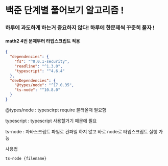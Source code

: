 # 백준 단계별 풀어보기 알고리즘 !

### 하루에 과도하게 하는거 중요하지 않다! 하루에 한문제씩 꾸준히 풀자 !

#### math2 4번 문제부터 타입스크립트 적용

```json
{
  "dependencies": {
    "fs": "^0.0.1-security",
    "readline": "^1.3.0",
    "typescript": "^4.6.4"
  },
  "devDependencies": {
    "@types/node": "^17.0.35",
    "ts-node": "^10.8.0"
  }
}
```

@types/node : typescirpt require 불러올때 필요함

typescript : typescript 사용할거기 때문에 필요

ts-node : 자바스크립트 파일로 컨파일 하지 않고 바로 node로 타입스크립트 실행 가능

사용법

```terminal
ts-node {filename}
```
